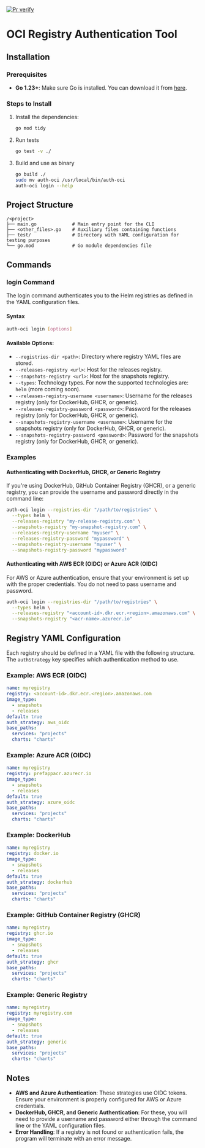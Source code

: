 [![Pr verify](https://github.com/prefapp/auth-oci/actions/workflows/pr_verify.yaml/badge.svg)](https://github.com/prefapp/auth-oci/actions/workflows/pr_verify.yaml)

# OCI Registry Authentication Tool

## Installation

### Prerequisites
- **Go 1.23+**: Make sure Go is installed. You can download it from [here](https://go.dev/dl/).

### Steps to Install

1. Install the dependencies:
    ```bash
    go mod tidy
    ```
    
2. Run tests
    ```bash
    go test -v ./
    ```
3. Build and use as binary
   ```bash
   go build ./
   sudo mv auth-oci /usr/local/bin/auth-oci
   auth-oci login --help
   ```
   

## Project Structure
```
/<project>
├── main.go             # Main entry point for the CLI
├── <other_files>.go    # Auxiliary files containing functions
├── test/               # Directory with YAML configuration for testing purposes
└── go.mod              # Go module dependencies file
```

## Commands

### login Command
The login command authenticates you to the Helm registries as defined in the YAML configuration files.

#### Syntax
```bash
auth-oci login [options]
```

#### Available Options:
- `--registries-dir <path>`: Directory where registry YAML files are stored.
- `--releases-registry <url>`: Host for the releases registry.
- `--snapshots-registry <url>`: Host for the snapshots registry.
- `--types`: Technology types. For now the supported technologies are: `helm` (more coming soon).
- `--releases-registry-username <username>`: Username for the releases registry (only for DockerHub, GHCR, or generic).
- `--releases-registry-password <password>`: Password for the releases registry (only for DockerHub, GHCR, or generic).
- `--snapshots-registry-username <username>`: Username for the snapshots registry (only for DockerHub, GHCR, or generic).
- `--snapshots-registry-password <password>`: Password for the snapshots registry (only for DockerHub, GHCR, or generic).

### Examples

#### Authenticating with DockerHub, GHCR, or Generic Registry
If you're using DockerHub, GitHub Container Registry (GHCR), or a generic registry, you can provide the username and password directly in the command line:
```bash
auth-oci login --registries-dir "/path/to/registries" \
  --types helm \
  --releases-registry "my-release-registry.com" \
  --snapshots-registry "my-snapshot-registry.com" \
  --releases-registry-username "myuser" \
  --releases-registry-password "mypassword" \
  --snapshots-registry-username "myuser" \
  --snapshots-registry-password "mypassword"
```

#### Authenticating with AWS ECR (OIDC) or Azure ACR (OIDC)
For AWS or Azure authentication, ensure that your environment is set up with the proper credentials. You do not need to pass username and password.
```bash
auth-oci login --registries-dir "/path/to/registries" \
  --types helm \
  --releases-registry "<account-id>.dkr.ecr.<region>.amazonaws.com" \
  --snapshots-registry "<acr-name>.azurecr.io" 
```

## Registry YAML Configuration
Each registry should be defined in a YAML file with the following structure. The `authStrategy` key specifies which authentication method to use.

### Example: AWS ECR (OIDC)
```yaml
name: myregistry
registry: <account-id>.dkr.ecr.<region>.amazonaws.com
image_type:
  - snapshots
  - releases
default: true
auth_strategy: aws_oidc
base_paths:
  services: "projects"
  charts: "charts"
```

### Example: Azure ACR (OIDC)
```yaml
name: myregistry
registry: prefappacr.azurecr.io
image_type:
  - snapshots
  - releases
default: true
auth_strategy: azure_oidc
base_paths:
  services: "projects"
  charts: "charts"
```

### Example: DockerHub
```yaml
name: myregistry
registry: docker.io
image_type:
  - snapshots
  - releases
default: true
auth_strategy: dockerhub
base_paths:
  services: "projects"
  charts: "charts"
```

### Example: GitHub Container Registry (GHCR)
```yaml
name: myregistry
registry: ghcr.io
image_type:
  - snapshots
  - releases
default: true
auth_strategy: ghcr
base_paths:
  services: "projects"
  charts: "charts"
```

### Example: Generic Registry
```yaml
name: myregistry
registry: myregistry.com
image_type:
  - snapshots
  - releases
default: true
auth_strategy: generic
base_paths:
  services: "projects"
  charts: "charts"
```

## Notes
- **AWS and Azure Authentication**: These strategies use OIDC tokens. Ensure your environment is properly configured for AWS or Azure credentials.
- **DockerHub, GHCR, and Generic Authentication**: For these, you will need to provide a username and password either through the command line or the YAML configuration files.
- **Error Handling**: If a registry is not found or authentication fails, the program will terminate with an error message.



